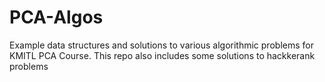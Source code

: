 # PCA-Algos

Example data structures and solutions to various algorithmic problems for KMITL PCA Course. 
This repo also includes some solutions to hackkerank problems

